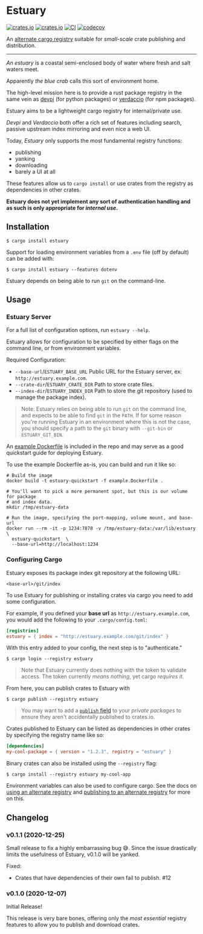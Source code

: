 # Estuary

[![crates.io](https://img.shields.io/crates/v/estuary.svg)](https://crates.io/crates/estuary)
[![crates.io](https://img.shields.io/crates/d/estuary.svg)](https://crates.io/crates/estuary)
[![CI](https://github.com/onelson/estuary/workflows/CI/badge.svg)](https://github.com/onelson/estuary/actions/workflows/ci.yaml)
[![codecov](https://codecov.io/gh/onelson/estuary/branch/main/graph/badge.svg?token=2NJBNOIRL3)](https://codecov.io/gh/onelson/estuary)


An [alternate cargo registry][alternate registry] suitable for *small-scale*
crate publishing and distribution.

---

*An estuary* is a coastal semi-enclosed body of water where fresh and salt
waters meet.

Apparently *the blue crab* calls this sort of environment home.

The high-level mission here is to provide a rust package registry in the same
vein as [devpi] (for python packages) or [verdaccio] (for npm packages).

Estuary aims to be a lightweight cargo registry for internal/private use.

*Devpi* and *Verdaccio* both offer a rich set of features including
search, passive upstream index mirroring and even nice a web UI.

Today, *Estuary* only supports the most fundamental registry functions:

- publishing
- yanking
- downloading
- barely a UI at all

These features allow us to `cargo install` or use crates from the registry as
dependencies in other crates.

**Estuary does not yet implement any sort of authentication handling and as
such is only appropriate for *internal use*.**


## Installation

```
$ cargo install estuary
```

Support for loading environment variables from a `.env` file (off by default)
can be added with:

```
$ cargo install estuary --features dotenv
```

Estuary depends on being able to run `git` on the command-line.

## Usage

### Estuary Server


For a full list of configuration options, run `estuary --help`.

Estuary allows for configuration to be specified by either flags on the command
line, or from environment variables.

Required Configuration:

- `--base-url`/`ESTUARY_BASE_URL` Public URL for the Estuary server, ex: `http://estuary.example.com`.
- `--crate-dir`/`ESTUARY_CRATE_DIR` Path to store crate files.
- `--index-dir`/`ESTUARY_INDEX_DIR` Path to store the git repository (used to manage the package index).

> Note: Estuary relies on being able to run `git` on the command line, and
> expects to be able to find `git` in the `PATH`. If for some reason you're
> running Estuary in an environment where this is not the case, you should
> specify a path to the `git` binary with `--git-bin` or `ESTUARY_GIT_BIN`.

An [example Dockerfile][Dockerfile] is included in the repo and may serve as a
good quickstart guide for deploying Estuary.

[Dockerfile]: https://github.com/onelson/estuary/blob/main/example.Dockerfile

To use the example Dockerfile as-is, you can build and run it like so:

```
# Build the image
docker build -t estuary-quickstart -f example.Dockerfile .

# You'll want to pick a more permanent spot, but this is our volume for package
# and index data.
mkdir /tmp/estuary-data

# Run the image, specifying the port-mapping, volume mount, and base-url
docker run --rm -it -p 1234:7878 -v /tmp/estuary-data:/var/lib/estuary  \
  estuary-quickstart  \
  --base-url=http://localhost:1234
```

### Configuring Cargo

Estuary exposes its package index git repository at the following URL:

```
<base-url>/git/index
```

To use Estuary for publishing or installing crates via cargo you need to add
some configuration. 

For example, if you defined your **base url** as `http://estuary.example.com`,
you would add the following to your `.cargo/config.toml`:

```toml
[registries]
estuary = { index = "http://estuary.example.com/git/index" }
```

With this entry added to your config, the next step is to "authenticate."

```
$ cargo login --registry estuary
```

> Note that Estuary currently does nothing with the token to validate access.
> The token currently *means nothing*, yet cargo *requires it*.

From here, you can publish crates to Estuary with

```
$ cargo publish --registry estuary
```

> You may want to add a [`publish` field][publish field] to your *private packages*
> to ensure they aren't accidentally published to crates.io.
>
> [publish field]: https://doc.rust-lang.org/cargo/reference/manifest.html#the-publish-field

Crates published to Estuary can be listed as dependencies in other
crates by specifying the registry name like so:

```toml
[dependencies]
my-cool-package = { version = "1.2.3", registry = "estuary" }
```

Binary crates can also be installed using the `--registry` flag:

```
$ cargo install --registry estuary my-cool-app
```

Environment variables can also be used to configure cargo.
See the docs on [using an alternate registry] and
[publishing to an alternate registry] for more on this.

## Changelog

### v0.1.1 (2020-12-25)

Small release to fix a highly embarrassing bug 😅.
Since the issue drastically limits the usefulness of Estuary, v0.1.0 will be
yanked.

Fixed:

- Crates that have dependencies of their own fail to publish. #12

### v0.1.0 (2020-12-07)

Initial Release!

This release is very bare bones, offering only the *most essential* registry
features to allow you to publish and download crates.

[using an alternate registry]: https://doc.rust-lang.org/cargo/reference/registries.html#using-an-alternate-registry
[publishing to an alternate registry]: https://doc.rust-lang.org/cargo/reference/registries.html#publishing-to-an-alternate-registry
[alternate registry]: https://doc.rust-lang.org/cargo/reference/registries.html
[devpi]: https://github.com/devpi/devpi
[verdaccio]: https://github.com/verdaccio/verdaccio
[index format]: https://doc.rust-lang.org/cargo/reference/registries.html#index-format
